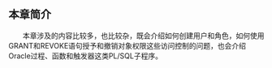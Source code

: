 
## 本章简介
&emsp;&emsp;本章涉及的内容比较多，也比较杂，既会介绍如何创建用户和角色，如何使用GRANT和REVOKE语句授予和撤销对象权限这些访问控制的问题，也会介绍Oracle过程、函数和触发器这类PL/SQL子程序。

 

 

 
